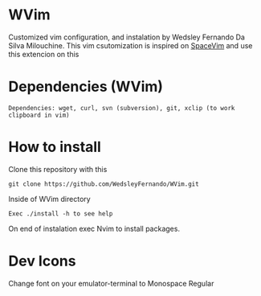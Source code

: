 # WVim

Customized vim configuration, and instalation by Wedsley Fernando Da Silva Milouchine. 
This vim csutomization is inspired on [SpaceVim]( https://spacevim.org ) and use this extencion on this

# Dependencies (WVim) 

    Dependencies: wget, curl, svn (subversion), git, xclip (to work clipboard in vim)

# How to install 

Clone this repository with this

    git clone https://github.com/WedsleyFernando/WVim.git

Inside of WVim directory

    Exec ./install -h to see help

On end of instalation exec Nvim to install packages.

# Dev Icons

Change font on your emulator-terminal to Monospace Regular
